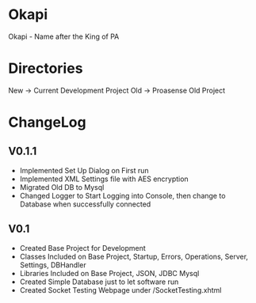 # Okapi
Okapi - Name after the King of PA

# Directories
New -> Current Development Project
Old -> Proasense Old Project

# ChangeLog

## V0.1.1
- Implemented Set Up Dialog on First run
- Implemented XML Settings file with AES encryption
- Migrated Old DB to Mysql
- Changed Logger to Start Logging into Console, then change to Database when successfully connected

## V0.1
- Created Base Project for Development
- Classes Included on Base Project, Startup, Errors, Operations, Server, Settings, DBHandler
- Libraries Included on Base Project, JSON, JDBC Mysql
- Created Simple Database just to let software run
- Created Socket Testing Webpage under /SocketTesting.xhtml


